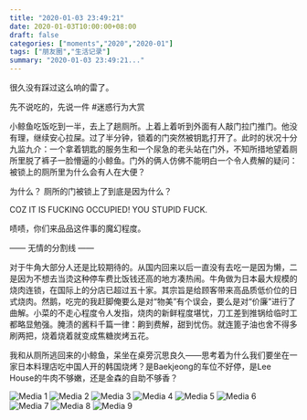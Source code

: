 ```yaml
---
title: "2020-01-03 23:49:21"
date: 2020-01-03T10:00:00+08:00
draft: false
categories: ["moments","2020","2020-01"]
tags: ["朋友圈","生活记录"]
summary: "2020-01-03 23:49:21..."
---
```


很久没有踩过这么响的雷了。

先不说吃的，先说一件 #迷惑行为大赏

小鲸鱼吃饭吃到一半，去上了趟厕所。上着上着听到外面有人敲门拉门推门。他没有理，继续安心拉屎。过了半分钟，锁着的门突然被钥匙打开了。此时的状况十分九监九介：一个拿着钥匙的服务生和一个尿急的老头站在门外，不知所措地望着厕所里脱了裤子一脸懵逼的小鲸鱼。门外的俩人仿佛不能明白一个令人费解的疑问：被锁上的厕所里为什么会有人在大便？

为什么？
厕所的门被锁上了到底是因为什么？

COZ IT IS FUCKING OCCUPIED! 
YOU STUPID FUCK.

啧啧，你们来品品这件事的魔幻程度。

—— 无情的分割线 ——

对于牛角大部分人还是比较期待的。从国内回来以后一直没有去吃一是因为懒，二是因为不想去当烫这种停车费比饭钱还高的地方凑热闹。牛角做为日本最大规模的烧肉连锁，在国际上的分店已超过五十家。其宗旨是给顾客带来高品质低价位的日式烧肉。然鹅，吃完的我赶脚俺要么是对“物美”有个误会，要么是对“价廉”进行了曲解。小菜的不走心程度令人发指，烧肉的新鲜程度堪忧，刀工差到推锅给临时工都略显勉强。腌渍的酱料千篇一律：齁到费解，甜到忧伤。就连篦子油也舍不得多刷两把，烧着烧着就变成焦糖炭烤五花。

我和从厕所逃回来的小鲸鱼，呆坐在桌旁沉思良久——思考着为什么我们要坐在一家日本料理店吃中国人开的韩国烧烤？是Baekjeong的车位不好停，是Lee House的牛肉不够嫩，还是金森的自助不够香？

![Media 1](/Moments/photos/2020-01-03/202001032349210.jpg)
![Media 2](/Moments/photos/2020-01-03/202001032349211.jpg)
![Media 3](/Moments/photos/2020-01-03/202001032349212.jpg)
![Media 4](/Moments/photos/2020-01-03/202001032349213.jpg)
![Media 5](/Moments/photos/2020-01-03/202001032349214.jpg)
![Media 6](/Moments/photos/2020-01-03/202001032349215.jpg)
![Media 7](/Moments/photos/2020-01-03/202001032349216.jpg)
![Media 8](/Moments/photos/2020-01-03/202001032349217.jpg)
![Media 9](/Moments/photos/2020-01-03/202001032349218.jpg)

